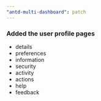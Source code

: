 ```yaml
---
"antd-multi-dashboard": patch
---
```


### Added the user profile pages
- details
- preferences
- information
- security
- activity
- actions
- help
- feedback
